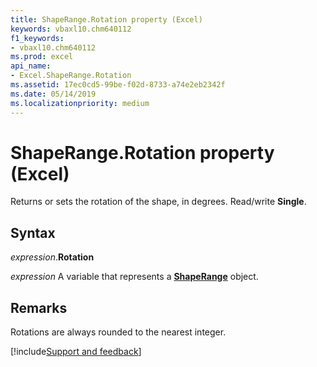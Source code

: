 ```yaml
---
title: ShapeRange.Rotation property (Excel)
keywords: vbaxl10.chm640112
f1_keywords:
- vbaxl10.chm640112
ms.prod: excel
api_name:
- Excel.ShapeRange.Rotation
ms.assetid: 17ec0cd5-99be-f02d-8733-a74e2eb2342f
ms.date: 05/14/2019
ms.localizationpriority: medium
---
```



# ShapeRange.Rotation property (Excel)

Returns or sets the rotation of the shape, in degrees. Read/write **Single**.


## Syntax

_expression_.**Rotation**

_expression_ A variable that represents a **[ShapeRange](Excel.shaperange.md)** object.


## Remarks

Rotations are always rounded to the nearest integer.




[!include[Support and feedback](~/includes/feedback-boilerplate.md)]